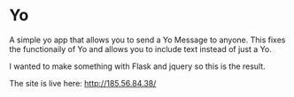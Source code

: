 Yo
==

A simple yo app that allows you to send a Yo Message to anyone. This fixes the functionaily of Yo and allows you to include text instead of just a Yo.

I wanted to make something with Flask and jquery so this is the result.

The site is live here: http://185.56.84.38/
